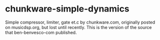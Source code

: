chunkware-simple-dynamics
=========================

Simple compressor, limiter, gate et.c by chunkware.com, originally posted on musicdsp.org, but lost until recently. This is the version of the source that ben-benvesco-com published.